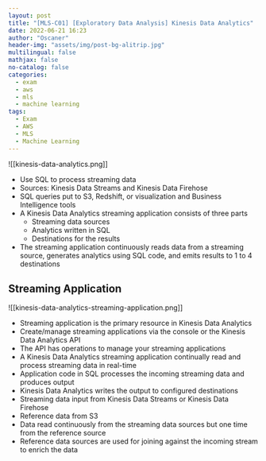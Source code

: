 ```yaml
---
layout: post
title: "[MLS-C01] [Exploratory Data Analysis] Kinesis Data Analytics"
date: 2022-06-21 16:23
author: "Oscaner"
header-img: "assets/img/post-bg-alitrip.jpg"
multilingual: false
mathjax: false
no-catalog: false
categories:
  - exam
  - aws
  - mls
  - machine learning
tags:
  - Exam
  - AWS
  - MLS
  - Machine Learning
---
```


![[kinesis-data-analytics.png]]

- Use SQL to process streaming data
- Sources: Kinesis Data Streams and Kinesis Data Firehose
- SQL queries put to S3, Redshift, or visualization and Business Intelligence tools
- A Kinesis Data Analytics streaming application consists of three parts
    - Streaming data sources
    - Analytics written in SQL
    - Destinations for the results
- The streaming application continuously reads data from a streaming source, generates analytics using SQL code, and emits results to 1 to 4 destinations

## Streaming Application

![[kinesis-data-analytics-streaming-application.png]]

- Streaming application is the primary resource in Kinesis Data Analytics
- Create/manage streaming applications via the console or the Kinesis Data Analytics API
- The API has operations to manage your streaming applications
- A Kinesis Data Analytics streaming application continually read and process streaming data in real-time
- Application code in SQL processes the incoming streaming data and produces output
- Kinesis Data Analytics writes the output to configured destinations
- Streaming data input from Kinesis Data Streams or Kinesis Data Firehose
- Reference data from S3
- Data read continuously from the streaming data sources but one time from the reference source
- Reference data sources are used for joining against the incoming stream to enrich the data

